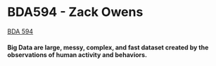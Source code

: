 # BDA594 - Zack Owens
[BDA 594](https://catalog.sdsu.edu/preview_course_nopop.php?catoid=3&coid=11969)
#### Big Data are large, messy, complex, and fast dataset created by the observations of human activity and behaviors.
